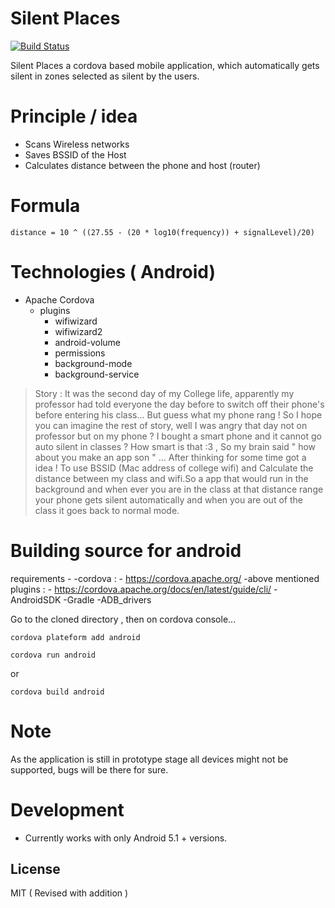 # Silent Places
[![Build Status](https://travis-ci.org/joemccann/dillinger.svg?branch=master)](https://drive.google.com/open?id=148CBxwcaWcS-P1IJueH28tNSFCuc3WVD)  

Silent Places a cordova based mobile application, which automatically gets silent in zones selected as silent by the users.

# Principle / idea

  - Scans Wireless networks
  - Saves BSSID of the Host
  - Calculates distance between the phone and host (router)

# Formula 

    distance = 10 ^ ((27.55 - (20 * log10(frequency)) + signalLevel)/20)


# Technologies ( Android)
- Apache Cordova 
  - plugins
     - wifiwizard
     - wifiwizard2
     - android-volume
     - permissions
     - background-mode
     - background-service

>Story : It was the second day of my College life, apparently my professor had told everyone the day before to switch off their phone's before entering his class... But guess what my phone rang ! So I hope you can imagine the rest of story, well I was angry that day not on professor but on my phone ? I bought a smart phone and it cannot go auto silent in classes ? How smart is that :3 , So my brain said " how about you make an app son " ... After thinking for some time got a idea ! To use BSSID (Mac address of college wifi) and Calculate the distance between my class and wifi.So a app that would run in the background and when ever you are in the class at that distance range your phone gets silent automatically and when you are out of the class it goes back to normal mode. 

# Building source for android
requirements - 
 -cordova : - https://cordova.apache.org/
 -above mentioned plugins : - https://cordova.apache.org/docs/en/latest/guide/cli/
 -AndroidSDK
 -Gradle
 -ADB_drivers

 
 Go to the cloned directory , then on cordova console...
 
    cordova plateform add android 
    
    cordova run android

or 

    cordova build android

# Note
As the application is still in prototype stage all devices might not be supported, bugs will be there for sure.

# Development
- Currently works with only Android 5.1 + versions. 


License
----

MIT ( Revised with addition )


